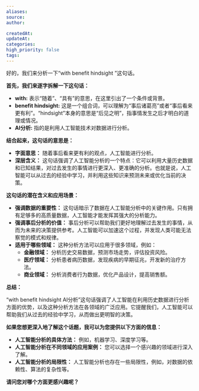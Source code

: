 ```yaml
---
aliases: 
source: 
author: 

createdAt: 
updateAt: 
categories: 
high_priority: false
tags:
---
```

好的，我们来分析一下“with benefit hindsight ”这句话。

**首先，我们来逐字拆解一下这句话：**

- **with:** 表示“随着”、“具有”的意思，在这里引出了一个条件或背景。
- **benefit hindsight:** 这是一个组合词，可以理解为“事后诸葛亮”或者“事后看来更有利”。“hindsight”本身的意思是“后见之明”，指事情发生之后才明白的道理或情况。
- **AI分析:** 指的是利用人工智能技术对数据进行分析。

**结合起来，这句话的意思是：**

- **字面意思：** 随着事后看来更有利的观点，人工智能进行分析。
- **深层含义：** 这句话强调了人工智能分析的一个特点：它可以利用大量历史数据和已知结果，对过去发生的事情进行更深入、更准确的分析。也就是说，人工智能可以从过去的经验中学习，并利用这些知识来预测未来或优化当前的决策。

**这句话的潜在含义和应用场景：**

- **强调数据的重要性：** 这句话暗示了数据在人工智能分析中的关键作用。只有拥有足够多的高质量数据，人工智能才能发挥其强大的分析能力。
- **强调事后分析的价值：** 事后分析可以帮助我们更好地理解过去发生的事情，从而为未来的决策提供参考。人工智能可以加速这个过程，并发现人类可能无法察觉的模式和规律。
- **适用于哪些领域：** 这种分析方法可以应用于很多领域，例如：
    - **金融领域：** 分析历史交易数据，预测市场走势，评估投资风险。
    - **医疗领域：** 分析患者病历数据，发现疾病的早期征兆，开发新的治疗方法。
    - **商业领域：** 分析消费者行为数据，优化产品设计，提高销售额。

**总结：**

“with benefit hindsight AI分析”这句话强调了人工智能在利用历史数据进行分析方面的优势，以及这种分析方法在各领域的广泛应用。它提醒我们，人工智能可以帮助我们从过去的经验中学习，从而做出更明智的决策。

**如果您想更深入地了解这个话题，我可以为您提供以下方面的信息：**

- **人工智能分析的具体方法：** 例如，机器学习、深度学习等。
- **人工智能分析在不同领域的应用案例：** 您可以选择一个感兴趣的领域进行深入了解。
- **人工智能分析的局限性：** 人工智能分析也存在一些局限性，例如，对数据的依赖性、算法的复杂性等。

**请问您对哪个方面更感兴趣呢？**